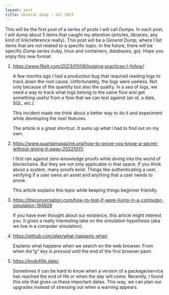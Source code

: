 ```yaml
---
layout: post
title: General Dump - Jul 2023
---
```

This will be the first post of a series of posts I will call *Dumps*. In each post, I will dump about 5 items that caught my attention (articles, libraries, any kind of link/reference really). This post will be a *General Dump*, where I list items that are not related to a specific topic. In the future, there will be specific *Dump* series (ruby, linux and containers, databases, go). Hope you enjoy this new format.

1. https://www.16elt.com/2023/01/06/logging-practices-I-follow/
    
    A few months ago I had a production bug that required reading logs to track down the root cause. Unfortunately, the logs were useless. Not only because of the quantity but also the quality. In a sea of logs, we need a way to track what logs belong to the same flow and get something useful from a flow that we can test against (an id, a date, SQL, etc.).
    
    This incident made me think about a better way to do it and experiment while developing the next features.
    
    The article is a great shortcut. It sums up what I had to find out on my own.
    

2. https://www.quantamagazine.org/how-to-prove-you-know-a-secret-without-giving-it-away-20221011/
    
    I first ran against zero-knowledge proofs while diving into the world of blockchains. But they are not only applicable in that space. If you think about a system, many proofs exist. Things like authenticating a user, verifying if a user owns an asset and anything that a user needs to prove.
    
    This article explains this topic while keeping things beginner friendly.
    

3. https://theconversation.com/how-to-test-if-were-living-in-a-computer-simulation-194929
    
    If you have ever thought about our existence, this article might interest you. It gives a really interesting take on the simulation hypothesis (aka we live in a computer simulation).
    

4. https://github.com/alex/what-happens-when
    
    Explains what happens when we search on the web browser. From when *the"g" key is pressed* until the end of the first browser paint.
    

5. https://endoflife.date/
    
    Sometimes it can be hard to know when a version of a package/service has reached the end of life or when the day will come. Recently, I found this site that gives us these important dates. This way, we can plan our upgrades instead of stressing out when a warning appears.